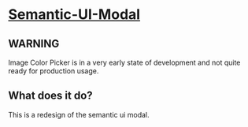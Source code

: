 [Semantic-UI-Modal](https://github.com/Kascique/semantic-ui-modal)
===================================================================

WARNING
-------
Image Color Picker is in a very early state of development and not quite
ready for production usage.

What does it do?
----------------

This is a redesign of the semantic ui modal.
